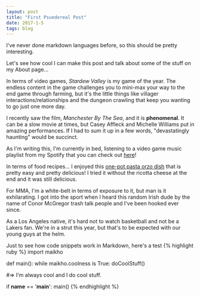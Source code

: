 ```yaml
---
layout: post
title: "First Psuedoreal Post"
date: 2017-1-5
tags: blog
---
```


I've never done markdown languages before, so this should be pretty interesting.

Let's see how cool I can make this post and talk about some of the stuff on my About page...

In terms of video games, _Stardew Valley_ is my game of the year. The endless content in the game challenges you to mini-max your way to the end game through farming, but it's the little things like villager interactions/relationships and the dungeon crawling that keep you wanting to go just one more day.

I recently saw the film, _Manchester By The Sea_, and it is **phenomenal**. It can be a slow movie at times, but Casey Affleck and Michelle Williams put in amazing performances. If I had to sum it up in a few words, "devastatingly haunting" would be succinct.

As I'm writing this, I'm currently in bed, listening to a video game music playlist from my Spotify that you can check out [here][spotify-videogame]!

In terms of food recipes... I enjoyed this [one-pot pasta orzo dish][recipe-link] that is pretty easy and pretty delicious! I tried it without the ricotta cheese at the end and it was still delicious.

For MMA, I'm a white-belt in terms of exposure to it, but man is it exhilarating. I got into the sport when I heard this random Irish dude by the name of Conor McGregor trash talk people and I've been hooked ever since.

As a Los Angeles native, it's hard not to watch basketball and not be a Lakers fan. We're in a strut this year, but that's to be expected with our young guys at the helm.

Just to see how code snippets work in Markdown, here's a test
{% highlight ruby %}
import maikho

def main():
  while maikho.coolness is True:
    doCoolStuff()

#=> I'm always cool and I do cool stuff.

if __name__ == '__main__':
  main()
{% endhighlight %}


[spotify-videogame]: https://open.spotify.com/user/129903473/playlist/1Sb7z1N7AV1DdCp6ygOvXp
[recipe-link]: https://www.youtube.com/watch?v=ZL2zcbmmKYw
